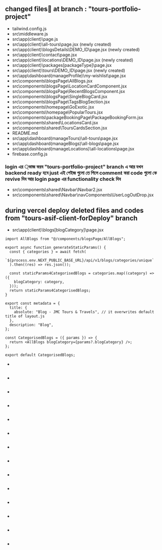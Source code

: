 ## changed files🧮 at branch : "tours-portfolio-project"
* tailwind.config.js
* src\middleware.js
* src\app\(client)\page.js
* src\app\(client)\all-tours\page.jsx (newly created)
* src\app\(client)\blogsDetails\DEMO_ID\page.jsx (newly created)
* src\app\(client)\contact\page.jsx
* src\app\(client)\locations\DEMO_ID\page.jsx  (newly created)
* src\app\(client)\packages\[packageType]\page.jsx
* src\app\(client)\tours\DEMO_ID\page.jsx (newly created)
* src\app\dashboard\(manageProfile)\my-wishlist\page.jsx
* src\components\blogsPage\AllBlogs.jsx
* src\components\blogsPage\LocationCardComponent.jsx
* src\components\blogsPage\RecentBlogsComponent.jsx
* src\components\blogsPage\SingleBlogCard.jsx
* src\components\blogsPage\TagsBlogSection.jsx
* src\components\homepage\GoExotic.jsx
* src\components\homepage\PopularTours.jsx
* src\components\packageBookingPage\PackageBookingForm.jsx
* src\components\shared\LocationsCard.jsx
* src\components\shared\ToursCardsSection.jsx
* README.md
* src\app\dashboard\(manageTours)\all-tours\page.jsx
* src\app\dashboard\(manageBlogs)\all-blogs\page.jsx
* src\app\dashboard\(manageLocations)\all-locations\page.jsx
* firebase.config.js


### login এর ্কাজ করব "tours-portfolio-project" branch এ আর যখন backend ready হবে just এই পেইজ গুলো তে গিলে comment করা code গুলো কে revive দিব আর login page এর functionality check দিব

* src\components\shared\Navbar\Navbar2.jsx
* src\components\shared\Navbar\navComponents\UserLogOutDrop.jsx


## during vercel deploy deleted files and codes from "tours-asif-client-forDeploy" branch
* src\app\(client)\blogs\[blogCategory]\page.jsx
```
import AllBlogs from "@/components/blogsPage/AllBlogs";

export async function generateStaticParams() {
  const { categories } = await fetch(
    `${process.env.NEXT_PUBLIC_BASE_URL}/api/v1/blogs/categories/unique`
  ).then((res) => res.json());

  const staticParams4CategorisedBlogs = categories.map((category) => ({
    blogCategory: category,
  }));
  return staticParams4CategorisedBlogs;
}

export const metadata = {
  title: {
    absolute: "Blog - JMC Tours & Travels", // it overwrites default title of layout.js
  },
  description: "Blog",
};

const CategorisedBlogs = ({ params }) => {
  return <AllBlogs blogCategory={params?.blogCategory} />;
};

export default CategorisedBlogs;

```
* 
```

```
* 
```

```
* 
```

```
* 
```

```
* 
```

```
* 
```

```
* 
```

```
* 
```

```
* 
```

```
* 
```

```
* 
```

```
* 
```

```
* 
```

```
* 
```

```

